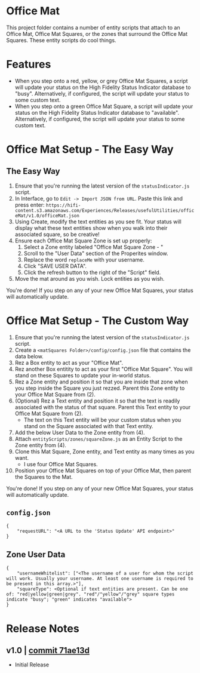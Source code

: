 # Office Mat
This project folder contains a number of entity scripts that attach to an Office Mat, Office Mat Squares, or the zones that surround the Office Mat Squares. These entity scripts do cool things.

# Features
- When you step onto a red, yellow, or grey Office Mat Squares, a script will update your status on the High Fidelity Status Indicator database to "busy". Alternatively, if configured, the script will update your status to some custom text.
- When you step onto a green Office Mat Square, a script will update your status on the High Fidelity Status Indicator database to "available". Alternatively, if configured, the script will update your status to some custom text.

# Office Mat Setup - The Easy Way
## The Easy Way
1. Ensure that you're running the latest version of the `statusIndicator.js` script.
2. In Interface, go to `Edit -> Import JSON from URL`. Paste this link and press enter: `https://hifi-content.s3.amazonaws.com/Experiences/Releases/usefulUtilities/officeMat/v1.0/officeMat.json`
3. Using Create, modify the text entities as you see fit. Your status will display what these text entities show when you walk into their associated square, so be creative!
4. Ensure each Office Mat Square Zone is set up properly:
    1. Select a Zone entity labeled "Office Mat Square Zone - <color>"
    2. Scroll to the "User Data" section of the Properites window.
    3. Replace the word `replaceMe` with your username.
    4. Click "SAVE USER DATA".
    5. Click the refresh button to the right of the "Script" field.
5. Move the mat around as you wish. Lock entities as you wish.

You're done! If you step on any of your new Office Mat Squares, your status will automatically update.

# Office Mat Setup - The Custom Way
1. Ensure that you're running the latest version of the `statusIndicator.js` script.
2. Create a `<matSquares Folder>/config/config.json` file that contains the data below.
3. Rez a Box entity to act as your "Office Mat".
4. Rez another Box entitity to act as your first "Office Mat Square". You will stand on these Squares to update your in-world status.
5. Rez a Zone entity and position it so that you are inside that zone when you step inside the Square you just rezzed. Parent this Zone entity to your Office Mat Square from (2).
6. (Optional) Rez a Text entity and position it so that the text is readily associated with the status of that square. Parent this Text entity to your Office Mat Square from (2).
    - The text on this Text entity will be your custom status when you stand on the Square associated with that Text entity.
7. Add the below User Data to the Zone entity from (4).
8. Attach `entityScripts/zones/squareZone.js` as an Entity Script to the Zone entity from (4).
9. Clone this Mat Square, Zone entity, and Text entity as many times as you want.
    - I use four Office Mat Squares.
10. Position your Office Mat Squares on top of your Office Mat, then parent the Squares to the Mat.

You're done! If you step on any of your new Office Mat Squares, your status will automatically update.

## `config.json`
```
{
    "requestURL": "<A URL to the 'Status Update' API endpoint>"
}
```

## Zone User Data
```
{
    "usernameWhitelist": ["<The username of a user for whom the script will work. Usually your username. At least one username is required to be present in this array.>"],
    "squareType": <Optional if text entities are present. Can be one of: "red|yellow|green|grey". "red"/"yellow"/"grey" square types indicate "busy"; "green" indicates "available">
}
```

# Release Notes

## v1.0 | [commit 71ae13d](https://github.com/highfidelity/hifi-content/commits/71ae13d)
- Initial Release